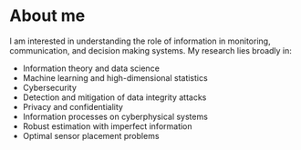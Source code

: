 # About me

<!-- **esnaolab/esnaolab** is a ✨ _special_ ✨ repository because its `README.md` (this file) appears on your GitHub profile. -->

I am interested in understanding the role of information in monitoring, communication, and decision making systems. My research lies broadly in:
* Information theory and data science  
* Machine learning and high-dimensional statistics
* Cybersecurity
 * Detection and mitigation of data integrity attacks  
 * Privacy and confidentiality
* Information processes on cyberphysical systems  
 * Robust estimation with imperfect information
 * Optimal sensor placement problems
